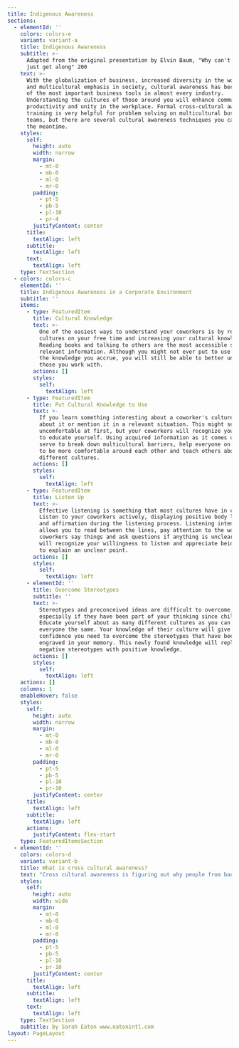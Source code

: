 ```yaml
---
title: Indigenous Awareness
sections:
  - elementId: ''
    colors: colors-e
    variant: variant-a
    title: Indigenous Awareness
    subtitle: >-
      Adapted from the original presentation by Elvin Baum, "Why can't we all
      just get along" 200
    text: >-
      With the globalization of business, increased diversity in the workplace
      and multicultural emphasis in society, cultural awareness has become one
      of the most important business tools in almost every industry.
      Understanding the cultures of those around you will enhance communication,
      productivity and unity in the workplace. Formal cross-cultural awareness
      training is very helpful for problem solving on multicultural business
      teams, but there are several cultural awareness techniques you can use in
      the meantime.
    styles:
      self:
        height: auto
        width: narrow
        margin:
          - mt-0
          - mb-0
          - ml-0
          - mr-0
        padding:
          - pt-5
          - pb-5
          - pl-10
          - pr-4
        justifyContent: center
      title:
        textAlign: left
      subtitle:
        textAlign: left
      text:
        textAlign: left
    type: TextSection
  - colors: colors-c
    elementId: ''
    title: Indigenous Awareness in a Corporate Environment
    subtitle: ''
    items:
      - type: FeaturedItem
        title: Cultural Knowledge
        text: >-
          One of the easiest ways to understand your coworkers is by researching
          cultures on your free time and increasing your cultural knowledge.
          Reading books and talking to others are the most accessible sources of
          relevant information. Although you might not ever put to use most of
          the knowledge you accrue, you will still be able to better understand
          those you work with.
        actions: []
        styles:
          self:
            textAlign: left
      - type: FeaturedItem
        title: Put Cultural Knowledge to Use
        text: >-
          If you learn something interesting about a coworker's culture, ask
          about it or mention it in a relevant situation. This might seem
          uncomfortable at first, but your coworkers will recognize your effort
          to educate yourself. Using acquired information as it comes up will
          serve to break down multicultural barriers, help everyone on your team
          to be more comfortable around each other and teach others about
          different cultures.
        actions: []
        styles:
          self:
            textAlign: left
      - type: FeaturedItem
        title: Listen Up
        text: >-
          Effective listening is something that most cultures have in common.
          Listen to your coworkers actively, displaying positive body language
          and affirmation during the listening process. Listening intently
          allows you to read between the lines, pay attention to the way your
          coworkers say things and ask questions if anything is unclear. They
          will recognize your willingness to listen and appreciate being asked
          to explain an unclear point.
        actions: []
        styles:
          self:
            textAlign: left
      - elementId: ''
        title: Overcome Stereotypes
        subtitle: ''
        text: >-
          Stereotypes and preconceived ideas are difficult to overcome,
          especially if they have been part of your thinking since childhood.
          Educate yourself about as many different cultures as you can and treat
          everyone the same. Your knowledge of their culture will give you the
          confidence you need to overcome the stereotypes that have been
          engraved in your memory. This newly found knowledge will replace your
          negative stereotypes with positive knowledge.
        actions: []
        styles:
          self:
            textAlign: left
    actions: []
    columns: 1
    enableHover: false
    styles:
      self:
        height: auto
        width: narrow
        margin:
          - mt-0
          - mb-0
          - ml-0
          - mr-0
        padding:
          - pt-5
          - pb-5
          - pl-10
          - pr-10
        justifyContent: center
      title:
        textAlign: left
      subtitle:
        textAlign: left
      actions:
        justifyContent: flex-start
    type: FeaturedItemsSection
  - elementId: ''
    colors: colors-d
    variant: variant-b
    title: What is cross cultural awareness?
    text: "Cross cultural awareness is figuring out why people from backgrounds that differ from our own act the way they do and using that information to have better relationships with those them. It will help you predict how people who come from different backgrounds will act, speak, think, make decisions and perceive the world.\n\nIt is important to note that this does not mean endorsing stereotypes or pigeonholing people into categories. It is about being open-minded and willing to understand others for who they are.\n\n#### Who needs cross cultural awareness?\n\nAnyone who deals with people from different cultures needs cross cultural awareness. Canada is one of the most multi-cultural nations in the world. We need it on a daily basis - in business, when [shopping](http://www.city-choices.com/newyork-city-guide/placecategory/shopping-in-newyork-ny/), when socializing - in just about any situation when we interact with others.\n\n#### Why is cross-cultural awareness important for your business?\n\nIf people from other cultures want to do business with us and interact with us, why don't they [learn](http://www.parexcellencemagazine.com/business-career-advice/event-planning/1115-what-is-the-best-room-set-up-for-a-live-event.html) our customs? Often they do. But that is only half of the battle. If you make the effort to learn about your counterpart, you will both be making the effort to understand each other, doubling your effort and chances for success.\n\nWhile your counterpart may act like you and sound like you, he or she isn't. That person may think in a different language, process information in a different way and make decisions differently than you do. If you understand how [culture](http://www.parexcellencemagazine.com/culture-and-lifestyle.html) may affect this person's character, you may give yourself an edge in business and in cross cultural communication.\n\n#### How do we become more cross culturally aware and master cross cultural communication skills?\n\n1.  The media - Although sometimes we can learn interesting material from the media, it is good to be aware of sensationalism and media bias. It is important to remain open-minded and non-judgmental.\n2.  Relationships - By interacting with people and learning about their culture directly from them. People are usually delighted to about the customs and culture of their homeland. Many of us are embarrassed to ask questions because we fear that we will be judged as ignorant. More often than not, non-judgmental questions that are motivated by a sincere interest to learn and understand are answered with enthusiasm.\n3.  By educating ourselves - If you know that you are going to be dealing with someone from another culture it pays to do your homework. The Internet and general interest reading material may be helpful.\n    Some things that may be helpful to know before dealing with someone from another culture include, for example:\n    •\t*Basic geography:* What countries or regions border the other person's homeland? What is the [capital](http://www.parexcellencemagazine.com/business-career-advice/financing-your-business/176-advice-for-women-entrepreneurs-to-acquire-growth-capital-in-the-hunt.html)\_[city](http://www.city-choices.com/) there?\n    •\t*Basic *[*politics*](http://www.parexcellencemagazine.com/culture-and-lifestyle/politics-a-society.html)*:* Is their state governed by a President, Prime Minister, the military or royalty?\n    •\t*Forms of address and greeting*: Knowing what to call a person and how to greet people properly can win you friends, contracts and lifelong associations. Not doing so, or making a blundered attempt, can insult and may be remembered for a long time. When in doubt, ask how your counterpart would like to be addressed. If nothing else, this shows respect on your part.\n    •\t*Customs and table manners: *This is a topic in and of itself, but suffice to say that if you will be dining with people from another culture, it is worthwhile to find out what their customs are. Take the time to learn about this before you sit down at the table.\n\nBy making the attempt to improve your cross cultural communication skills and become cross culturally aware you will expand your mind as you learn more about the world around you, give yourself an edge in business and negotiations, and enjoy friendships with people from diverse backgrounds. When you become cross culturally aware, you gain the riches of the whole world. Isn't it worth it?"
    styles:
      self:
        height: auto
        width: wide
        margin:
          - mt-0
          - mb-0
          - ml-0
          - mr-0
        padding:
          - pt-5
          - pb-5
          - pl-10
          - pr-10
        justifyContent: center
      title:
        textAlign: left
      subtitle:
        textAlign: left
      text:
        textAlign: left
    type: TextSection
    subtitle: by Sarah Eaton www.eatonintl.com
layout: PageLayout
---
```

